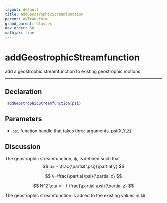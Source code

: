 ```yaml
---
layout: default
title: addGeostrophicStreamfunction
parent: WVTransform
grand_parent: Classes
nav_order: 60
mathjax: true
---
```


#  addGeostrophicStreamfunction

add a geostrophic streamfunction to existing geostrophic motions


---

## Declaration
```matlab
 addGeostrophicStreamfunction(psi)
```
## Parameters
+ `psi`  function handle that takes three arguments, psi(X,Y,Z)

## Discussion

  The geostrophic streamfunction, $\psi$, is defined such that
  $$
  u= - \frac{\partial \psi}{\partial y}
  $$
  
  $$
  v=\frac{\partial \psi}{\partial x}
  $$
  
  $$
  N^2 \eta = - f \frac{\partial \psi}{\partial z}
  $$
 
  The geostrophic streamfunction is added to the existing values in `A0`
      
